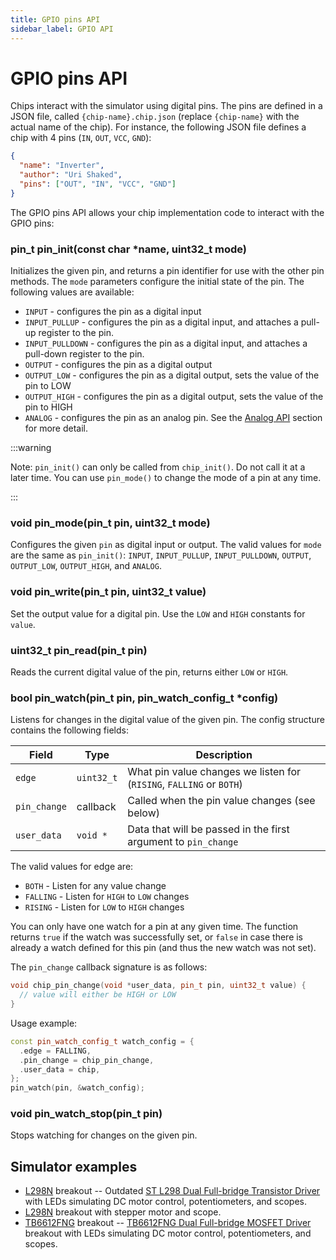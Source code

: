 ```yaml
---
title: GPIO pins API
sidebar_label: GPIO API
---
```


# GPIO pins API

Chips interact with the simulator using digital pins. The pins are defined in a JSON file, called `{chip-name}.chip.json` (replace `{chip-name}` with the actual name of the chip). For instance, the following JSON file defines a chip with 4 pins (`IN`, `OUT`, `VCC`, `GND`):

```json
{
  "name": "Inverter",
  "author": "Uri Shaked",
  "pins": ["OUT", "IN", "VCC", "GND"]
}
```

The GPIO pins API allows your chip implementation code to interact with the GPIO pins:

### pin_t pin_init(const char \*name, uint32_t mode)

Initializes the given pin, and returns a pin identifier for use with the other pin methods. The `mode` parameters configure the initial state of the pin. The following values are available:

- `INPUT` - configures the pin as a digital input
- `INPUT_PULLUP` - configures the pin as a digital input, and attaches a pull-up register to the pin.
- `INPUT_PULLDOWN` - configures the pin as a digital input, and attaches a pull-down register to the pin.
- `OUTPUT` - configures the pin as a digital output
- `OUTPUT_LOW` - configures the pin as a digital output, sets the value of the pin to LOW
- `OUTPUT_HIGH` - configures the pin as a digital output, sets the value of the pin to HIGH
- `ANALOG` - configures the pin as an analog pin. See the [Analog API](analog) section for more detail.

:::warning

Note: `pin_init()` can only be called from `chip_init()`. Do not call it at a later time. You can use `pin_mode()` to change the mode of a pin at any time.

:::

### void pin_mode(pin_t pin, uint32_t mode)

Configures the given `pin` as digital input or output. The valid values for `mode` are the same as `pin_init()`: `INPUT`, `INPUT_PULLUP`, `INPUT_PULLDOWN`, `OUTPUT`, `OUTPUT_LOW`, `OUTPUT_HIGH`, and `ANALOG`.

### void pin_write(pin_t pin, uint32_t value)

Set the output value for a digital pin. Use the `LOW` and `HIGH` constants for `value`.

### uint32_t pin_read(pin_t pin)

Reads the current digital value of the pin, returns either `LOW` or `HIGH`.

### bool pin_watch(pin_t pin, pin_watch_config_t \*config)

Listens for changes in the digital value of the given pin. The config structure contains the following fields:

| Field        | Type       | Description                                                          |
| ------------ | ---------- | -------------------------------------------------------------------- |
| `edge`       | `uint32_t` | What pin value changes we listen for (`RISING`, `FALLING` or `BOTH`) |
| `pin_change` | callback   | Called when the pin value changes (see below)                        |
| `user_data`  | `void *`   | Data that will be passed in the first argument to `pin_change`       |

The valid values for edge are:

- `BOTH` - Listen for any value change
- `FALLING` - Listen for `HIGH` to `LOW` changes
- `RISING` - Listen for `LOW` to `HIGH` changes

You can only have one watch for a pin at any given time. The function returns `true` if the watch was successfully set, or `false` in case there is already a watch defined for this pin (and thus the new watch was not set).

The `pin_change` callback signature is as follows:

```cpp
void chip_pin_change(void *user_data, pin_t pin, uint32_t value) {
  // value will either be HIGH or LOW
}
```

Usage example:

```cpp
const pin_watch_config_t watch_config = {
  .edge = FALLING,
  .pin_change = chip_pin_change,
  .user_data = chip,
};
pin_watch(pin, &watch_config);
```

### void pin_watch_stop(pin_t pin)

Stops watching for changes on the given pin.

## Simulator examples

- [L298N](https://wokwi.com/projects/410302035690579969) breakout -- Outdated [ST L298 Dual Full-bridge Transistor Driver](https://www.st.com/resource/en/datasheet/l298.pdf) with LEDs simulating DC motor control, potentiometers, and scopes.
- [L298N](https://wokwi.com/projects/386822856593519617) breakout with stepper motor and scope.
- [TB6612FNG](https://wokwi.com/projects/410323062531374081) breakout -- [TB6612FNG Dual Full-bridge MOSFET  Driver](https://www.sparkfun.com/datasheets/Robotics/TB6612FNG.pdf) breakout with LEDs simulating DC motor control, potentiometers, and scopes.
